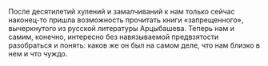 <!--2017-01-02 07:43:10-->
После десятилетий хулений и замалчиваний к нам только сейчас наконец-то пришла возможность прочитать книги «запрещенного», вычеркнутого из русской литературы Арцыбашева. Теперь нам и самим, конечно, интересно без навязываемой предвзятости разобраться и понять: каков же он был на самом деле, что нам близко в нем и что чуждо.